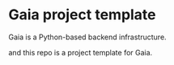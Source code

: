 Gaia project template
=====================

Gaia is a Python-based backend infrastructure.

and this repo is a project template for Gaia.